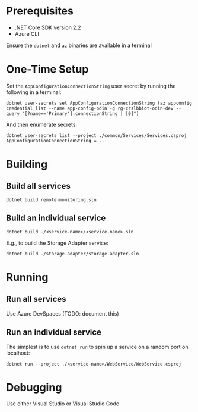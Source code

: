 # Prerequisites
* .NET Core SDK version 2.2
* Azure CLI

Ensure the `dotnet` and `az` binaries are available in a terminal

# One-Time Setup
Set the `AppConfigurationConnectionString` user secret by running the following in a terminal:
```
dotnet user-secrets set AppConfigurationConnectionString (az appconfig credential list --name app-config-odin -g rg-crslbbiot-odin-dev --query "[?name=='Primary'].connectionString | [0]")
```
And then enumerate secrets:
```
dotnet user-secrets list --project ./common/Services/Services.csproj
AppConfigurationConnectionString = ...
```
# Building
## Build all services
```
dotnet build remote-monitoring.sln
```
## Build an individual service
```
dotnet build ./<service-name>/<service-name>.sln
```
E.g., to build the Storage Adapter service:
```
dotnet build ./storage-adapter/storage-adapter.sln
```

# Running
## Run all services
Use Azure DevSpaces (TODO: document this)
## Run an individual service
The simplest is to use `dotnet run` to spin up a service on a random port on localhost:
```
dotnet run --project ./<service-name>/WebService/WebService.csproj
```
# Debugging
Use either Visual Studio or Visual Studio Code